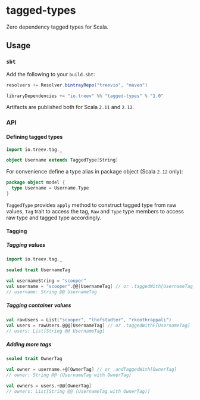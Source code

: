# tagged-types

Zero dependency tagged types for Scala.

## Usage

### `sbt`

Add the following to your `build.sbt`:

```scala
resolvers += Resolver.bintrayRepo("treevio", "maven")

libraryDependencies += "io.treev" %% "tagged-types" % "1.0"
```

Artifacts are published both for Scala `2.11` and `2.12`.

### API

#### Defining tagged types

```scala
import io.treev.tag._

object Username extends TaggedType[String]
```

For convenience define a type alias in package object (Scala `2.12` only):

```scala
package object model {
  type Username = Username.Type
}
```

`TaggedType` provides `apply` method to construct tagged type from raw values, `Tag` trait to access the tag, `Raw` and `Type` type members to access raw type and tagged type accordingly.

#### Tagging

##### Tagging values

```scala
import io.treev.tag._

sealed trait UsernameTag

val usernameString = "scooper"
val username = "scooper".@@[UsernameTag] // or .taggedWith[UsernameTag]
// username: String @@ UsernameTag
```

##### Tagging container values

```scala
val rawUsers = List("scooper", "lhofstadter", "rkoothrappali")
val users = rawUsers.@@@[UsernameTag] // or .taggedWithF[UsernameTag]
// users: List[String @@ UsernameTag]
```

##### Adding more tags

```scala
sealed trait OwnerTag

val owner = username.+@[OwnerTag] // or .andTaggedWith[OwnerTag]
// owner: String @@ (UsernameTag with OwnerTag)

val owners = users.+@@[OwnerTag]
// owners: List[String @@ (UsernameTag with OwnerTag)]
```
